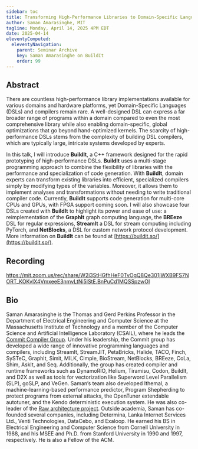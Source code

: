 ```yaml
---
sidebar: toc
title: Transforming High-Performance Libraries to Domain-Specific Languages and Optimizing Compilers with BuildIt
author: Saman Amarasinghe, MIT
tagline: Monday, April 14, 2025 4PM EDT
date: 2025-04-14
eleventyComputed:
  eleventyNavigation:
    parent: Seminar Archive
    key: Saman Amarasinghe on BuildIt
    order: 99
---
```


## Abstract

There are countless high-performance library implementations available for various domains and hardware platforms, yet Domain-Specific Languages (DSLs) and compilers remain rare. A well-designed DSL can express a far broader range of programs within a domain compared to even the most comprehensive library while also enabling domain-specific, global optimizations that go beyond hand-optimized kernels. The scarcity of high-performance DSLs stems from the complexity of building DSL compilers, which are typically large, intricate systems developed by experts.

In this talk, I will introduce **BuildIt**, a C++ framework designed for the rapid prototyping of high-performance DSLs. **BuildIt** uses a multi-stage programming approach to combine the flexibility of libraries with the performance and specialization of code generation. With **BuildIt**, domain experts can transform existing libraries into efficient, specialized compilers simply by modifying types of the variables. Moreover, it allows them to implement analyses and transformations without needing to write traditional compiler code. Currently, **BuildIt** supports code generation for multi-core CPUs and GPUs, with FPGA support coming soon. I will also showcase four DSLs created with **BuildIt** to highlight its power and ease of use: a reimplementation of the **GraphIt** graph computing language, the **BREeze** DSL for regular expressions, **StreamIt** a DSL for stream computing including PyTorch, and **NetBlocks**, a DSL for custom network protocol development. More information on **BuildIt** can be found at [https://buildit.so/](https://buildit.so/).

## Recording

https://mit.zoom.us/rec/share/W2i3StHGfhHeF0TvOgQ8Qe301jWXB9FS7NORT_KOKvlX4VmxeeE3nmvLtNi5lStE.BnPuCd1MQSSpzwOI

## Bio

Saman Amarasinghe is the Thomas and Gerd Perkins Professor in the Department of Electrical Engineering and Computer Science at the Massachusetts Institute of Technology and a member of the Computer Science and Artificial Intelligence Laboratory (CSAIL), where he leads the [Commit Compiler Group](https://commit.csail.mit.edu/). Under his leadership, the Commit group has developed a wide range of innovative programming languages and compilers, including StreamIt, StreamJIT, PetaBricks, Halide, TACO, Finch, SySTeC, GraphIt, Simit, MILK, Cimple, BioStream, NetBlocks, BREeze, CoLa, Shim, AskIt, and Seq. Additionally, the group has created compiler and runtime frameworks such as DynamoRIO, Helium, Tiramisu, Codon, BuildIt, and D2X as well as tools for vectorization like Superword Level Parallelism (SLP), goSLP, and VeGen. Saman’s team also developed Ithemal, a machine-learning-based performance predictor, Program Shepherding to protect programs from external attacks, the OpenTuner extendable autotuner, and the Kendo deterministic execution system. He was also co-leader of the [Raw architecture project](https://groups.csail.mit.edu/cag/raw/). Outside academia, Saman has co-founded several companies, including Determina, Lanka Internet Services Ltd., Venti Technologies, DataCebo, and Exaloop. He earned his BS in Electrical Engineering and Computer Science from Cornell University in 1988, and his MSEE and Ph.D. from Stanford University in 1990 and 1997, respectively. He is also a Fellow of the ACM.